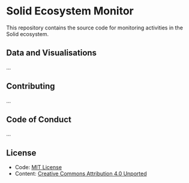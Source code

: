 # Solid Ecosystem Monitor

This repository contains the source code for monitoring activities in
the Solid ecosystem.

## Data and Visualisations

...

## Contributing

...

## Code of Conduct

...

## License

* Code: [MIT License](LICENSE)
* Content: [Creative Commons Attribution 4.0 Unported](https://creativecommons.org/licenses/by/4.0/)